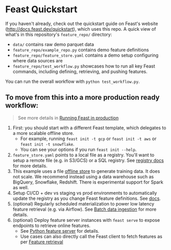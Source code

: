 # Feast Quickstart
If you haven't already, check out the quickstart guide on Feast's website (http://docs.feast.dev/quickstart), which
uses this repo. A quick view of what's in this repository's `feature_repo/` directory:

* `data/` contains raw demo parquet data
* `feature_repo/example_repo.py` contains demo feature definitions
* `feature_repo/feature_store.yaml` contains a demo setup configuring where data sources are
* `feature_repo/test_workflow.py` showcases how to run all key Feast commands, including defining, retrieving, and pushing features.

You can run the overall workflow with `python test_workflow.py`.

## To move from this into a more production ready workflow:
> See more details in [Running Feast in production](https://docs.feast.dev/how-to-guides/running-feast-in-production)

1. First: you should start with a different Feast template, which delegates to a more scalable offline store.
   - For example, running `feast init -t gcp`
   or `feast init -t aws` or `feast init -t snowflake`.
   - You can see your options if you run `feast init --help`.
2. `feature_store.yaml` points to a local file as a registry. You'll want to setup a remote file (e.g. in S3/GCS) or a
SQL registry. See [registry docs](https://docs.feast.dev/getting-started/concepts/registry) for more details.
3. This example uses a file [offline store](https://docs.feast.dev/getting-started/components/offline-store)
   to generate training data. It does not scale. We recommend instead using a data warehouse such as BigQuery,
   Snowflake, Redshift. There is experimental support for Spark as well.
4. Setup CI/CD + dev vs staging vs prod environments to automatically update the registry as you change Feast feature definitions. See [docs](https://docs.feast.dev/how-to-guides/running-feast-in-production#1.-automatically-deploying-changes-to-your-feature-definitions).
5. (optional) Regularly scheduled materialization to power low latency feature retrieval (e.g. via Airflow). See [Batch data ingestion](https://docs.feast.dev/getting-started/concepts/data-ingestion#batch-data-ingestion)
for more details.
6. (optional) Deploy feature server instances with `feast serve` to expose endpoints to retrieve online features.
   - See [Python feature server](https://docs.feast.dev/reference/feature-servers/python-feature-server) for details.
   - Use cases can also directly call the Feast client to fetch features as per [Feature retrieval](https://docs.feast.dev/getting-started/concepts/feature-retrieval)
